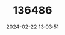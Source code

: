 ---
title: "136486"
category: "Alouatta arctoidea"
draft: false
date: 2024-02-22 13:03:51
languages:
  German: ["Bärenbrüllaffe"]
  Spanish; Castilian: ["Mono Araguato"]
  English: ["Ursine Howler Monkey"]
---